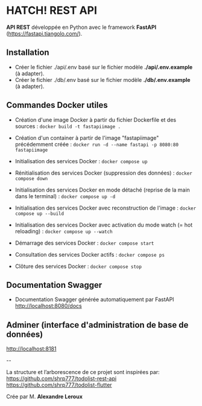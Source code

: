 # HATCH! REST API

__API REST__ développée en Python avec le framework __FastAPI__ (<https://fastapi.tiangolo.com/>).

## Installation

- Créer le fichier ./api/.env  basé sur le fichier modèle __./api/.env.example__ (à adapter).
- Créer le fichier ./db/.env  basé sur le fichier modèle __./db/.env.example__ (à adapter).

## Commandes Docker utiles

- Création d'une image Docker à partir du fichier Dockerfile et des sources :
`docker build -t fastapiimage .`

- Création d'un container à partir de l'image "fastapiimage" précédemment créée :
`docker run -d --name fastapi -p 8080:80 fastapiimage`

- Initialisation des services Docker :
`docker compose up`

- Rénitialisation des services Docker (suppression des données) :
`docker compose down`

- Initialisation des services Docker en mode détaché (reprise de la main dans le terminal) :
`docker compose up -d`

- Initialisation des services Docker avec reconstruction de l'image :
`docker compose up --build`

- Initialisation des services Docker avec activation du mode watch (= hot reloading) :
`docker compose up --watch`

- Démarrage des services Docker :
`docker compose start`

- Consultation des services Docker actifs :
`docker compose ps`

- Clôture des services Docker :
`docker compose stop`

## Documentation Swagger

- Documentation Swagger générée automatiquement par FastAPI
<http://localhost:8080/docs>

## Adminer (interface d'administration de base de données)

<http://localhost:8181>

--

La structure et l’arborescence de ce projet sont inspirées par:
https://github.com/shrp777/todolist-rest-api
https://github.com/shrp777/todolist-flutter

Crée par M.
__Alexandre Leroux__  

